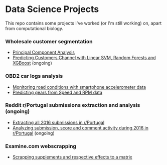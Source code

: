 # Data Science Projects

This repo contains some projects I've worked (or I'm still working) on, apart from computational biology.


### Wholesale customer segmentation
- [Principal Component Analysis](http://nbviewer.jupyter.org/github/hypathia/DataScience_Projects/blob/master/PCA%20wholesale%20customers%20segmentation.ipynb)
- [Predicting Customers Channel with Linear SVM, Random Forests and XGBoost](http://nbviewer.jupyter.org/github/hypathia/DataScience_Projects/blob/master/Predicting%20Customers%20Channel%20with%20SVM%2C%20RForests%2C%20XGBoost.ipynb) (ongoing)

### OBD2 car logs analysis
- [Monitoring road conditions with smartphone accelerometer data](http://nbviewer.jupyter.org/github/hypathia/DataScience_Projects/blob/master/Monitoring%20road%20condition%20with%20smartphone%20accelerometer.ipynb)
- [Predicting gears from Speed and RPM data](http://nbviewer.jupyter.org/github/hypathia/DataScience_Projects/blob/master/Transmission%20gear%20prediction%20from%20Speed%20and%20RPM%20values.ipynb)


### Reddit r/Portugal submissions extraction and analysis (ongoing)
- [Extracting all 2016 submissions in r/Portugal](http://nbviewer.jupyter.org/github/hypathia/DataScience_Projects/blob/master/Reddit%20Portugal%20submissions%20extraction.ipynb)
- [Analyzing submission, score and comment activity during 2016 in r/Portugal](http://nbviewer.jupyter.org/github/hypathia/DataScience_Projects/blob/master/Reddit%20Portugal%20activity%202016.ipynb) (ongoing)

### Examine.com webscrapping
- [Scrapping supplements and respective effects to a matrix](http://nbviewer.jupyter.org/github/hypathia/DataScience_Projects/blob/master/examinedotcom%20webscrapper.ipynb)



